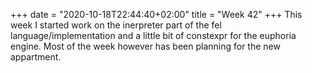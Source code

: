 +++
date = "2020-10-18T22:44:40+02:00"
title = "Week 42"
+++
This week I started work on the inerpreter part of the fel language/implementation and a little bit of constexpr for the euphoria engine. Most of the week however has been planning for the new appartment.
